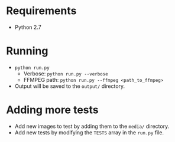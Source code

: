 # Requirements
- Python 2.7 

# Running
- `python run.py`
    - Verbose: `python run.py --verbose`
    - FFMPEG path: `python run.py --ffmpeg <path_to_ffmpeg>`
- Output will be saved to the `output/` directory.

# Adding more tests
- Add new images to test by adding them to the `media/` directory.
- Add new tests by modifying the `TESTS` array in the `run.py` file.